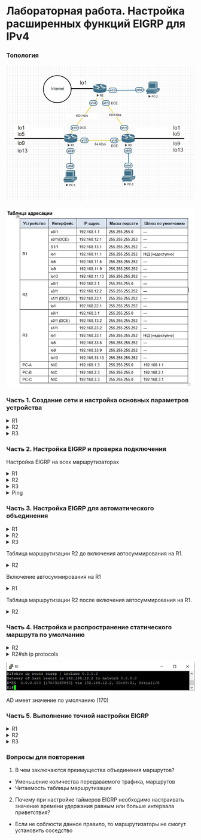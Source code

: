 # Лабораторная работа. Настройка расширенных функций EIGRP для IPv4




### Топология
![schema](work_dir/schema.JPG)

![table](work_dir/table.JPG)

### Часть 1. Создание сети и настройка основных параметров устройства

<details>
 <summary>R1</summary>

``` bash
Router>en
Router#conf t
Router(config)#host R1
R1(config)#no logging console
R1(config)#no ip domain-lookup
R1(config)#service password-encryption 
R1(config)#enable secret class
R1(config)#line console 0
R1(config-line)#password cisco
R1(config-line)#logging synchronous
R1(config-line)#login
R1(config-line)#exit
R1(config)#line vty 0 4
R1(config-line)#password cisco
R1(config-line)#logging synchronous
R1(config-line)#login
R1(config-line)#exit
R1(config)#int e0/0
R1(config-if)#ip address 192.168.1.1 255.255.255.0
R1(config-if)#no shut
R1(config)#int s1/0
R1(config-if)#ip address 192.168.12.1 255.255.255.252
R1(config-if)#clock rate 128000
R1(config-if)#no shut
R1(config)#int s1/1
R1(config-if)#ip address 192.168.13.1 255.255.255.252
R1(config-if)#no shut
R1(config-if)#end
R1#wr
Building configuration...
[OK]
```
</details>

<details>
 <summary>R2</summary>

``` bash
Router>en
Router#conf t
Router(config)#host R2
R2(config)#no logging console
R2(config)#no ip domain-lookup
R2(config)#service password-encryption 
R2(config)#enable secret class
R2(config)#line console 0
R2(config-line)#password cisco
R2(config-line)#logging synchronous
R2(config-line)#login
R2(config-line)#exit
R2(config)#line vty 0 4
R2(config-line)#password cisco
R2(config-line)#logging synchronous
R2(config-line)#login
R2(config-line)#exit
R2(config)#int e0/0
R2(config-if)#ip address 192.168.2.1 255.255.255.0
R2(config-if)#no shut
R2(config)#int s1/0
R2(config-if)#ip address 192.168.12.2 255.255.255.252
R2(config-if)#no shut
R2(config)#int s1/1
R2(config-if)#ip address 192.168.23.1 255.255.255.252
R2(config-if)#clock rate 128000
R2(config-if)#no shut
R2(config-if)#end
R2#wr
Building configuration...
[OK]
```
</details>

<details>
 <summary>R3</summary>

``` bash
Router>en
Router#conf t
Router(config)#host R3
R3(config)#no logging console
R3(config)#no ip domain-lookup
R3(config)#service password-encryption 
R3(config)#enable secret class
R3(config)#line console 0
R3(config-line)#password cisco
R3(config-line)#logging synchronous
R3(config-line)#login
R3(config-line)#exit
R3(config)#line vty 0 4
R3(config-line)#password cisco
R3(config-line)#logging synchronous
R3(config-line)#login
R3(config-line)#exit
R3(config)#int e0/0
R3(config-if)#ip address 192.168.3.1 255.255.255.0
R3(config-if)#no shut
R3(config)#int s1/0
R3(config-if)#ip address 192.168.13.2 255.255.255.252
R3(config-if)#clock rate 128000
R3(config-if)#no shut
R3(config)#int s1/1
R3(config-if)#ip address 192.168.23.2 255.255.255.252
R3(config-if)#no shut
R3(config-if)#end
R3#wr
Building configuration...
[OK]
```
</details>


### Часть 2. Настройка EIGRP и проверка подключения

Настройка EIGRP на всех маршрутизаторах
<details>
 <summary>R1</summary>

``` bash
R1#conf t
R1(config)#router eigrp 1
R1(config-router)#network 192.168.1.0 0.0.0.255
R1(config-router)#network 192.168.12.0 0.0.0.3
R1(config-router)#network 192.168.13.0 0.0.0.3
R1(config-router)#passive-int e0/0
R1(config)#exit
R1(config)#int s1/0
R1(config-if)#band 1024
R1(config-if)#int s1/1
R1(config-if)#band 64
R1(config-if)#end
R1#wr
Building configuration...
[OK]

```
</details>

<details>
 <summary>R2</summary>

``` bash
R2#conf t
R2(config)#router eigrp 1
R2(config-router)#network 192.168.2.0
R2(config-router)#network 192.168.12.0 0.0.0.3
R2(config-router)#network 192.168.23.0 0.0.0.3
R2(config-router)#passive-int e0/0
R2(config-router)#exit
R2(config)#int s1/0
R2(config-if)#band 1024
R2(config-if)#int s1/1
R2(config-if)#band 1544
R2(config-if)#end
R2#wr
Building configuration...
[OK]

```
</details>

<details>
 <summary>R3</summary>

``` bash
R3#conf t
R3(config)#router eigrp 1
R3(config-router)#network 192.168.3.0
R3(config-router)#network 192.168.13.0 0.0.0.3
R3(config-router)#network 192.168.23.0 0.0.0.3
R3(config-router)#passive-int e0/0
R3(config-router)#exit
R3(config)#int s1/0
R3(config-if)#band 64
R3(config-if)#int s1/1
R3(config-if)#band 1544
R3(config-if)#end
R3#wr
Building configuration...
[OK]

```
</details>

<details>
 <summary>Ping</summary>
![pc's_first_ping](work_dir/pc's_first_ping.JPG)
</details>

### Часть 3. Настройка EIGRP для автоматического объединения

<details>
 <summary>R1</summary>

``` bash
R1#conf t
R1(config)#int lo1
R1(config-if)#ip address 192.168.11.1 255.255.255.252
R1(config-if)#no shut
R1(config)#int lo5
R1(config-if)#ip address 192.168.11.5 255.255.255.252
R1(config-if)#no shut
R1(config)#int lo9
R1(config-if)#ip address 192.168.11.9 255.255.255.252
R1(config-if)#no shut
R1(config)#int lo13
R1(config-if)#ip address 192.168.11.13 255.255.255.252
R1(config-if)#no shut
R1(config-if)#exit
R1(config)#router eigrp 1
R1(config-router)#network 192.168.11.0 0.0.0.3
R1(config-router)#network 192.168.11.5 0.0.0.3
R1(config-router)#network 192.168.11.9 0.0.0.3
R1(config-router)#network 192.168.11.13 0.0.0.3
R1(config-router)#end
R1#wr
Building configuration...
[OK]
```
</details>

<details>
 <summary>R2</summary>

``` bash
R2#conf t
R2(config)#int lo1
R2(config-if)#ip address 192.168.22.1 255.255.255.252
R2(config-if)#no shut
R2(config-if)#exit
R2(config)#router eigrp 1
R2(config-router)#network 192.168.22.0 0.0.0.3
R2(config-router)#end
R2#wr
Building configuration...
[OK]
```
</details>

<details>
 <summary>R3</summary>

``` bash
R3#conf t
R3(config)#int lo1
R3(config-if)#ip address 192.168.33.1 255.255.255.252
R3(config-if)#no shut
R3(config)#int lo5
R3(config-if)#ip address 192.168.33.5 255.255.255.252
R3(config-if)#no shut
R3(config)#int lo9
R3(config-if)#ip address 192.168.33.9 255.255.255.252
R3(config-if)#no shut
R3(config)#int lo13
R3(config-if)#ip address 192.168.33.13 255.255.255.252
R3(config-if)#no shut
R3(config-if)#exit
R3(config)#router eigrp 1
R3(config-router)#network 192.168.33.0 0.0.0.3
R3(config-router)#network 192.168.33.5 0.0.0.3
R3(config-router)#network 192.168.33.9 0.0.0.3
R3(config-router)#network 192.168.33.13 0.0.0.3
R3(config-router)#end
R3#wr
Building configuration...
[OK]
```
</details>

Таблица маршрутизации R2 до включения автосуммирования на R1.

<details>
 <summary>R2</summary>
 
![R2_sh_ip_route_eigrp](work_dir/R2_sh_ip_route_eigrp.JPG)


</details>

Включение автосуммирования на R1

<details>
 <summary>R1</summary>

``` bash
R1#conf t
Enter configuration commands, one per line.  End with CNTL/Z.
R1(config)#router eigrp 1
R1(config-router)#auto-summary
R1(config-router)#end
R1#wr
Building configuration...
[OK]
```
</details>

Таблица маршрутизации R2 после включения автосуммирования на R1.

<details>
 <summary>R2</summary>
 
![R2_sh_ip_route_eigrp(auto-sum_on_R1)](work_dir/R2_sh_ip_route_eigrp(auto-sum_on_R1).JPG)


</details>

### Часть 4. Настройка и распространение статического маршрута по умолчанию

<details>
 <summary>R2</summary>

``` bash
R2#conf t
Enter configuration commands, one per line.  End with CNTL/Z.
R2(config)#int lo1
R2(config-if)#ip address 192.168.22.1 255.255.255.252
R2(config-if)#no shut
R2(config-if)#exit
R2(config)#router eigrp 1
R2(config-router)#network 192.168.22.0 0.0.0.3
R2(config-router)#end
R2#wr
Building configuration...
[OK]

```
</details>


<details>
 <summary>R2#sh ip protocols</summary>

![R2_sh_ip_prot](work_dir/R2_sh_ip_prot.JPG)

</details>

![R1_sh_ip_route_eigrp(0.0.0.0)](work_dir/R1_sh_ip_route_eigrp(0.0.0.0).JPG)

AD имеет значение по умолчанию (170)

### Часть 5. Выполнение точной настройки EIGRP

<details>
 <summary>R1</summary>

``` bash
R1#conf t
R1(config)#int s1/0
R1(config-if)#ip bandwidth-percent eigrp 1 75
R1(config)#int s1/1
R1(config-if)#ip bandwidth-percent eigrp 1 40
R1(config)#int s1/0
R1(config-if)#ip hello-interval eigrp 1 60
R1(config-if)#ip hold-time eigrp 1 180
R1(config)#int s1/1
R1(config-if)#ip hello-interval eigrp 1 60
R1(config-if)#ip hold-time eigrp 1 180
R1(config-if)#end
R1#wr
Building configuration...
[OK]

```
</details>

<details>
 <summary>R2</summary>

``` bash
R2#conf t
R2(config)#int s1/0
R2(config-if)#ip bandwidth-percent eigrp 1 75
R2(config)#int s1/0
R2(config-if)#ip hello-interval eigrp 1 60
R2(config-if)#ip hold-time eigrp 1 180
R2(config-if)#int s1/1
R2(config-if)#ip hello-interval eigrp 1 60
R2(config-if)#ip hold-time eigrp 1 180
R2(config-if)#end
R2#wr
Building configuration...
[OK]

```
</details>

<details>
 <summary>R3</summary>

``` bash
R3#conf t
R3(config)#int s1/0
R3(config-if)#ip bandwidth-percent eigrp 1 40
R3(config)#int s1/0
R3(config-if)#ip hello-interval eigrp 1 60
R3(config-if)#ip hold-time eigrp 1 180
R3(config-if)#int s1/1
R3(config-if)#ip hello-interval eigrp 1 60
R3(config-if)#ip hold-time eigrp 1 180
R3(config-if)#end
R3#wr
Building configuration...
[OK]
```
</details>

### Вопросы для повторения

1. В чем заключаются преимущества объединения маршрутов?
* Уменьшение количества передаваемого трафика, маршрутов
* Читаемость таблицы маршрутизации

2. Почему при настройке таймеров EIGRP необходимо настраивать значение времени удержания равным или больше интервала приветствия?
* Если не соблюсти данное правило, то маршрутизаторы не смогут установить соседство
